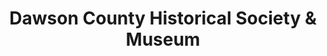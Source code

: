---
layout: repo
title: "Dawson County Historical Society & Museum"
id: 11643
permalink: repos/11643/
---